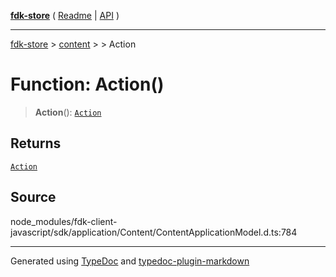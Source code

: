 [**fdk-store**](../../../README.md) ( [Readme](../../../README.md) \| [API](../../../API.md) )

---

[fdk-store](../../../API.md) > [content](../../README.md) > [<internal>](../README.md) > Action

# Function: Action()

> **Action**(): [`Action`](../type-aliases/type-alias.Action.md)

## Returns

[`Action`](../type-aliases/type-alias.Action.md)

## Source

node_modules/fdk-client-javascript/sdk/application/Content/ContentApplicationModel.d.ts:784

---

Generated using [TypeDoc](https://typedoc.org/) and [typedoc-plugin-markdown](https://www.npmjs.com/package/typedoc-plugin-markdown)
